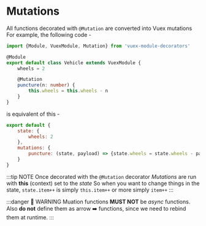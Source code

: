 # Mutations

All functions decorated with `@Mutation` are converted into Vuex mutations
For example, the following code -
```typescript {7-10}
import {Module, VuexModule, Mutation} from 'vuex-module-decorators'

@Module
export default class Vehicle extends VuexModule {
    wheels = 2

    @Mutation
    puncture(n: number) {
        this.wheels = this.wheels - n
    }
}
```

is equivalent of this - 

```js {6}
export default {
    state: {
        wheels: 2
    },
    mutations: {
        puncture: (state, payload) => {state.wheels = state.wheels - payload}
    }
}
```

:::tip NOTE
Once decorated with the `@Mutation` decorator *Mutations* are run with **this** (context) set to the _state_
So when you want to change things in the state,
`state.item++` is simply `this.item++` or more simply `item++`
:::

:::danger 🚨 WARNING
Muation functions **MUST NOT** be _async_ functions.  
Also **do not** define them as arrow :arrow_right: functions, since we need to rebind them at runtime.
:::